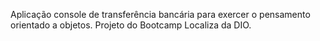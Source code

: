Aplicação console de transferência bancária para exercer o pensamento orientado a objetos. Projeto do Bootcamp Localiza da DIO.
